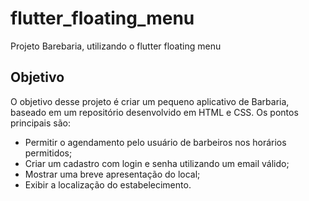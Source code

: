 # flutter_floating_menu

Projeto Barebaria, utilizando o flutter floating menu

## Objetivo

O objetivo desse projeto é criar um pequeno aplicativo de Barbaria, baseado em um repositório desenvolvido em HTML e CSS. Os pontos principais são:

- Permitir o agendamento pelo usuário de barbeiros nos horários permitidos;
- Criar um cadastro com login e senha utilizando um email válido;
- Mostrar uma breve apresentação do local;
- Exibir a localização do estabelecimento.

